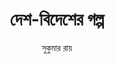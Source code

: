---
title: দেশ-বিদেশের গল্প
layout: toc
author: সুকুমার রায়
sidebar-image: ../assets/desh-bidesh.jpg
collectionName: desh-bidesher-golpo
aboutbook: > 
    Desh Bidesher Golpo is a collection of stories of folk stories and fairy stories from around the world. 
aboutauthor: > 
    Sukumar Ray was a beloved children's writer and illustrator, who published the children's magazine [Sandesh](https://en.wikipedia.org/wiki/Sandesh_(magazine)), and ran a publishing firm with his father, Upendrakishore Ray Chowdhury.
---